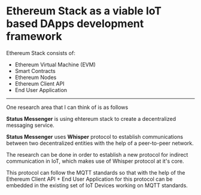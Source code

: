 # Ethereum Stack as a viable IoT based DApps development framework

Ethereum Stack consists of:
- Ethereum Virtual Machine (EVM)
- Smart Contracts 
- Ethereum Nodes
- Ethereum Client API
- End User Application

---
One research area that I can think of is as follows

**Status Messenger** is using ehtereum stack to create a decentralized messaging service. 

**Status Messenger** uses **Whisper** protocol to establish communications between two decentralized entities with the help of a peer-to-peer network.

The research can be done in order to establish a new protocol for indirect communication in IoT, which makes use of Whisper protocol at it's core. 

This protocol can follow the MQTT standards so that with the help of the Ethereum Client API + End User Application for this protocol can be embedded in the existing set of IoT Devices working on MQTT standards. 
